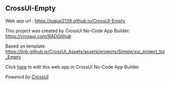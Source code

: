 ## CrossUI-Empty
Web app url : https://papaj2139.github.io/CrossUI-Empty

This project was created by CrossUI No-Code App Builder: https://crossui.com/RADGithub

Based on template: https://linb.github.io/CrossUI_Assets/assets/projects/Simple/xui_project_tpl_Empty

Click [here](https://crossui.com/RADGithub/#!from=github&owner=papaj2139&repo=CrossUI-Empty) to edit this web app in CrossUI No-Code App Builder

<i>Powered by [CrossUI](https://crossui.com)</i>
